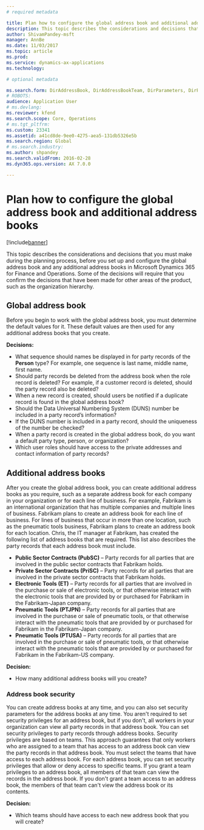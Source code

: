 ```yaml
---
# required metadata

title: Plan how to configure the global address book and additional address books
description: This topic describes the considerations and decisions that you must make during the planning process, before you set up and configure the global address book and any additional address books in Microsoft Dynamics 365 for Finance and Operations. Some of the decisions will require that you confirm the decisions that have been made for other areas of the product, such as the organization hierarchy.
author: ShivamPandey-msft
manager: AnnBe
ms.date: 11/03/2017
ms.topic: article
ms.prod: 
ms.service: dynamics-ax-applications
ms.technology: 

# optional metadata

ms.search.form: DirAddressBook, DirAddressBookTeam, DirParameters, DirPartyTable
# ROBOTS: 
audience: Application User
# ms.devlang: 
ms.reviewer: kfend
ms.search.scope: Core, Operations
# ms.tgt_pltfrm: 
ms.custom: 23341
ms.assetid: a41cd8de-9ee0-4275-aea5-131db5326e5b
ms.search.region: Global
# ms.search.industry: 
ms.author: shpandey
ms.search.validFrom: 2016-02-28
ms.dyn365.ops.version: AX 7.0.0

---
```


# Plan how to configure the global address book and additional address books

[!include[banner](../includes/banner.md)]


This topic describes the considerations and decisions that you must make during the planning process, before you set up and configure the global address book and any additional address books in Microsoft Dynamics 365 for Finance and Operations. Some of the decisions will require that you confirm the decisions that have been made for other areas of the product, such as the organization hierarchy.

Global address book
-------------------

Before you begin to work with the global address book, you must determine the default values for it. These default values are then used for any additional address books that you create. 

**Decisions:**

-   What sequence should names be displayed in for party records of the **Person** type? For example, one sequence is last name, middle name, first name.
-   Should party records be deleted from the address book when the role record is deleted? For example, if a customer record is deleted, should the party record also be deleted?
-   When a new record is created, should users be notified if a duplicate record is found in the global address book?
-   Should the Data Universal Numbering System (DUNS) number be included in a party record’s information?
-   If the DUNS number is included in a party record, should the uniqueness of the number be checked?
-   When a party record is created in the global address book, do you want a default party type, person, or organization?
-   Which user roles should have access to the private addresses and contact information of party records?

## Additional address books
After you create the global address book, you can create additional address books as you require, such as a separate address book for each company in your organization or for each line of business. For example, Fabrikam is an international organization that has multiple companies and multiple lines of business. Fabrikam plans to create an address book for each line of business. For lines of business that occur in more than one location, such as the pneumatic tools business, Fabrikam plans to create an address book for each location. Chris, the IT manager at Fabrikam, has created the following list of address books that are required. This list also describes the party records that each address book must include.

-   **Public Sector Contracts (PubSC)** – Party records for all parties that are involved in the public sector contracts that Fabrikam holds.
-   **Private Sector Contracts (PriSC)** – Party records for all parties that are involved in the private sector contracts that Fabrikam holds.
-   **Electronic Tools (ET)** – Party records for all parties that are involved in the purchase or sale of electronic tools, or that otherwise interact with the electronic tools that are provided by or purchased for Fabrikam in the Fabrikam-Japan company.
-   **Pneumatic Tools (PTJPN)** – Party records for all parties that are involved in the purchase or sale of pneumatic tools, or that otherwise interact with the pneumatic tools that are provided by or purchased for Fabrikam in the Fabrikam-Japan company.
-   **Pneumatic Tools (PTUSA)** – Party records for all parties that are involved in the purchase or sale of pneumatic tools, or that otherwise interact with the pneumatic tools that are provided by or purchased for Fabrikam in the Fabrikam-US company.

**Decision:**

-   How many additional address books will you create?

### Address book security

You can create address books at any time, and you can also set security parameters for the address books at any time. You aren't required to set security privileges for an address book, but if you don't, all workers in your organization can view all party records in that address book. You can set security privileges to party records through address books. Security privileges are based on teams. This approach guarantees that only workers who are assigned to a team that has access to an address book can view the party records in that address book. You must select the teams that have access to each address book. For each address book, you can set security privileges that allow or deny access to specific teams. If you grant a team privileges to an address book, all members of that team can view the records in the address book. If you don't grant a team access to an address book, the members of that team can't view the address book or its contents. 

**Decision:**

-   Which teams should have access to each new address book that you will create?




